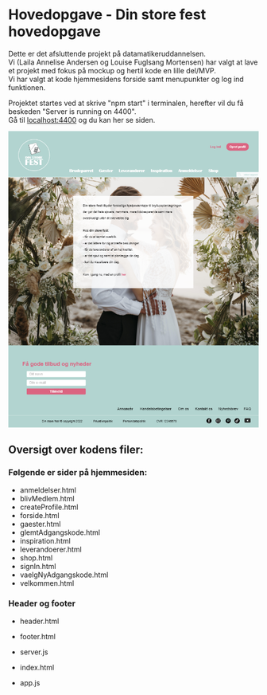 # Hovedopgave - Din store fest hovedopgave

Dette er det afsluttende projekt på datamatikeruddannelsen.  
Vi (Laila Annelise Andersen og Louise Fuglsang Mortensen) har valgt at lave et projekt med fokus på mockup og hertil kode en lille del/MVP.  
Vi har valgt at kode hjemmesidens forside samt menupunkter og log ind funktionen.

Projektet startes ved at skrive "npm start" i terminalen, herefter vil du få beskeden "Server is running on 4400".  
Gå til [localhost:4400](http://localhost:4400/) og du kan her se siden.

![Din store fest](images/hjemmesiden.png)

  
  

## Oversigt over kodens filer:

### Følgende er sider på hjemmesiden:
- anmeldelser.html
- blivMedlem.html
- createProfile.html
- forside.html
- gaester.html
- glemtAdgangskode.html
- inspiration.html
- leverandoerer.html
- shop.html
- signIn.html
- vaelgNyAdgangskode.html
- velkommen.html 
 
 ### Header og footer
- header.html
- footer.html  <br>

- server.js
- index.html
- app.js

